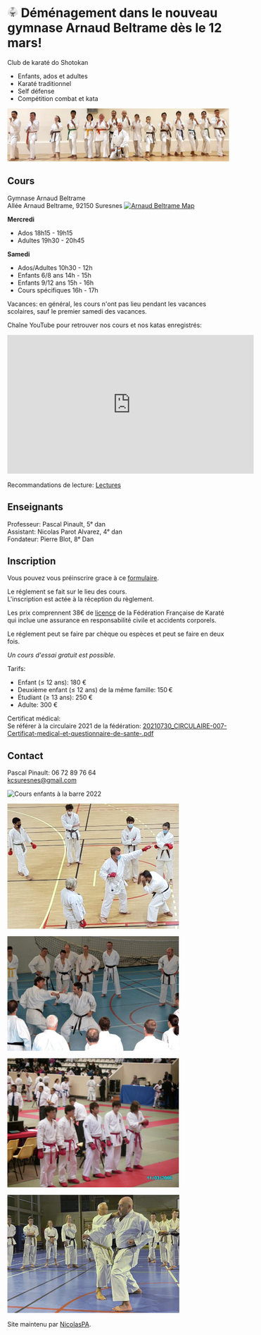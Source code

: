  <link rel="shortcut icon" type="image/png" href="karategi.png">

# <img src="karategi.png" width=24px> Déménagement dans le nouveau gymnase Arnaud Beltrame dès le 12 mars!


Club de karaté do Shotokan
- Enfants, ados et adultes
- Karaté traditionnel
- Self défense
- Compétition combat et kata

![Cours 20210925](cours20210925.png)

## Cours

Gymnase Arnaud Beltrame  
Allée Arnaud Beltrame, 92150 Suresnes [![Arnaud Beltrame Map](https://i.imgur.com/pBrsGZj.png)](https://goo.gl/maps/riT4vF77S8k5KmtJA) 

**Mercredi**  
- Ados 18h15 - 19h15
- Adultes 19h30 - 20h45

**Samedi**  
- Ados/Adultes 10h30 - 12h
- Enfants 6/8 ans 14h - 15h
- Enfants 9/12 ans 15h - 16h
- Cours spécifiques 16h - 17h

Vacances: en général, les cours n'ont pas lieu pendant les vacances scolaires, sauf le premier samedi des vacances.

Chaîne YouTube pour retrouver nos cours et nos katas enregistrés:

<iframe width="560" height="315" src="https://www.youtube.com/embed/videoseries?list=PLFyA7dBi1OKxRijOP8j6qMeFodn9YHJf-" frameborder="0" allow="accelerometer; autoplay; clipboard-write; encrypted-media; gyroscope; picture-in-picture" allowfullscreen></iframe>


Recommandations de lecture: [Lectures](pages/lectures.md)

## Enseignants

Professeur: Pascal Pinault, 5ᵉ dan  
Assistant: Nicolas Parot Alvarez, 4ᵉ dan  
Fondateur: Pierre Blot, 8ᵉ Dan

## Inscription

Vous pouvez vous préinscrire grace à ce [formulaire](https://forms.gle/excEunBTDi79i3kL8). 

Le réglement se fait sur le lieu des cours.  
L'inscription est actée à la réception du règlement.

Les prix comprennent 38€ de [licence](https://www.ffkarate.fr/espace-licencies/la-licence-federale/) de la Fédération Française de Karaté qui inclue une assurance en responsabilité civile et accidents corporels.  

Le réglement peut se faire par chèque ou espèces et peut se faire en deux fois.  

_Un cours d'essai gratuit est possible._

Tarifs:
- Enfant (≤ 12 ans): 180 €
- Deuxième enfant (≤ 12 ans) de la même famille: 150 €
- Étudiant (≥ 13 ans): 250 €
- Adulte: 300 €

Certificat médical:  
Se référer à la circulaire 2021 de la fédération: [20210730_CIRCULAIRE-007-Certificat-medical-et-questionnaire-de-sante-.pdf](https://sites.ffkarate.fr/hautsdeseine/wp-content/uploads/sites/57/2021/07/20210730_CIRCULAIRE-007-Certificat-medical-et-questionnaire-de-sante-.pdf)

## Contact

Pascal Pinault: 06 72 89 76 64  
kcsuresnes@gmail.com

![Cours enfants à la barre 2022](https://user-images.githubusercontent.com/22459427/161398694-0a2bbf2c-1b3e-427f-9642-f91871de1fef.png)

![Cours 2021](contact2021.png)

![Stage avec Pierre Blot](kcs_blot_390.jpeg)

![Championats de France 2006](france2006.png )

![Stage avec Jean-Pierre Lavorato](kcs_lav.jpg)


Site maintenu par [NicolasPA](https://github.com/NicolasPA/kcsuresnes).
